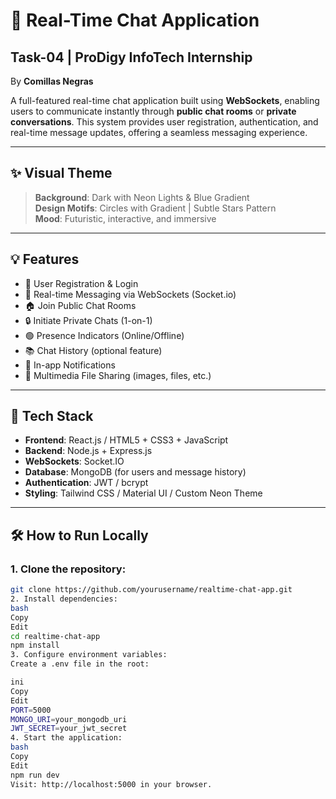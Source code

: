 # 💬 Real-Time Chat Application

## Task-04 | ProDigy InfoTech Internship  
By **Comillas Negras**

A full-featured real-time chat application built using **WebSockets**, enabling users to communicate instantly through **public chat rooms** or **private conversations**. This system provides user registration, authentication, and real-time message updates, offering a seamless messaging experience.

---

## ✨ Visual Theme

> **Background**: Dark with Neon Lights & Blue Gradient  
> **Design Motifs**: Circles with Gradient | Subtle Stars Pattern  
> **Mood**: Futuristic, interactive, and immersive

---

## 💡 Features

- 👤 User Registration & Login
- 💬 Real-time Messaging via WebSockets (Socket.io)
- 🏠 Join Public Chat Rooms
- 🔒 Initiate Private Chats (1-on-1)
- 🟢 Presence Indicators (Online/Offline)
- 📚 Chat History (optional feature)
- 🔔 In-app Notifications
- 📁 Multimedia File Sharing (images, files, etc.)

---

## 🔧 Tech Stack

- **Frontend**: React.js / HTML5 + CSS3 + JavaScript
- **Backend**: Node.js + Express.js
- **WebSockets**: Socket.IO
- **Database**: MongoDB (for users and message history)
- **Authentication**: JWT / bcrypt
- **Styling**: Tailwind CSS / Material UI / Custom Neon Theme

---

## 🛠️ How to Run Locally

### 1. Clone the repository:

```bash
git clone https://github.com/yourusername/realtime-chat-app.git
2. Install dependencies:
bash
Copy
Edit
cd realtime-chat-app
npm install
3. Configure environment variables:
Create a .env file in the root:

ini
Copy
Edit
PORT=5000
MONGO_URI=your_mongodb_uri
JWT_SECRET=your_jwt_secret
4. Start the application:
bash
Copy
Edit
npm run dev
Visit: http://localhost:5000 in your browser.
